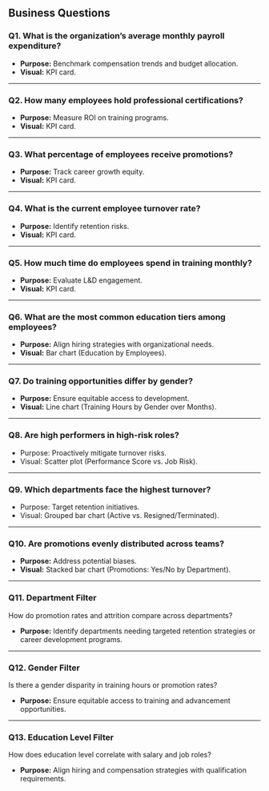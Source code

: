 ## Business Questions

### Q1. What is the organization’s average monthly payroll expenditure?
- **Purpose:** Benchmark compensation trends and budget allocation.
- **Visual:** KPI card.

---

### Q2. How many employees hold professional certifications?
- **Purpose:** Measure ROI on training programs.
- **Visual:** KPI card.

---

### Q3. What percentage of employees receive promotions?
- **Purpose:** Track career growth equity.
- **Visual:** KPI card.

---

### Q4. What is the current employee turnover rate?
- **Purpose:** Identify retention risks.
- **Visual:** KPI card.

---

### Q5. How much time do employees spend in training monthly?
- **Purpose:** Evaluate L&D engagement.
- **Visual:** KPI card.

---

### Q6. What are the most common education tiers among employees?
- **Purpose:** Align hiring strategies with organizational needs.
- **Visual:** Bar chart (Education by Employees).

---

### Q7. Do training opportunities differ by gender?
- **Purpose:** Ensure equitable access to development.
- **Visual:** Line chart (Training Hours by Gender over Months).

---

### Q8. Are high performers in high-risk roles?
- Purpose: Proactively mitigate turnover risks.
- Visual: Scatter plot (Performance Score vs. Job Risk).

---

### Q9. Which departments face the highest turnover?
- Purpose: Target retention initiatives.
- Visual: Grouped bar chart (Active vs. Resigned/Terminated).

---

### Q10. Are promotions evenly distributed across teams?
- **Purpose:** Address potential biases.
- **Visual:** Stacked bar chart (Promotions: Yes/No by Department).

---

### Q11. Department Filter
How do promotion rates and attrition compare across departments?
- **Purpose:** Identify departments needing targeted retention strategies or career development programs.

---

### Q12. Gender Filter
Is there a gender disparity in training hours or promotion rates?
- **Purpose:** Ensure equitable access to training and advancement opportunities.

---

### Q13. Education Level Filter
How does education level correlate with salary and job roles?
- **Purpose:** Align hiring and compensation strategies with qualification requirements.
